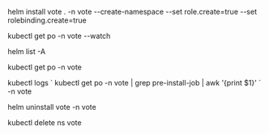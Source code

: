helm install vote . -n vote --create-namespace --set role.create=true --set rolebinding.create=true

kubectl get po -n vote --watch

helm list -A

kubectl get po -n vote

kubectl logs \` kubectl get po -n vote | grep pre-install-job | awk '{print $1}' \` -n vote

helm uninstall vote -n vote

kubectl delete ns vote
